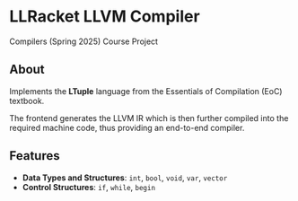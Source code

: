 # LLRacket LLVM Compiler

Compilers (Spring 2025) Course Project

## About

Implements the **LTuple** language from the Essentials of Compilation (EoC) textbook.

The frontend generates the LLVM IR which is then further compiled into the required machine code, thus providing an end-to-end compiler.

## Features

- **Data Types and Structures**: `int`, `bool`, `void`, `var`, `vector`
- **Control Structures**: `if`, `while`, `begin`
